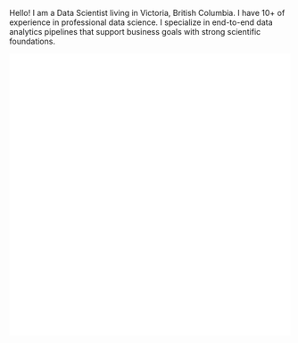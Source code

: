 Hello! I am a Data Scientist living in Victoria, British Columbia. I have 10+ of experience in professional data science. I specialize in end-to-end data analytics pipelines that support business goals with strong scientific foundations. 

![Metrics](https://github.com/boshek/boshek/raw/main/github-metrics.svg)
